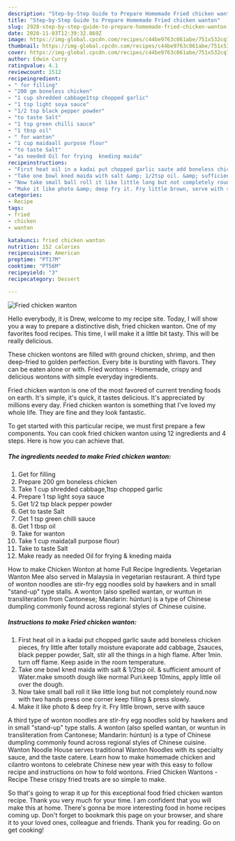 ```yaml
---
description: "Step-by-Step Guide to Prepare Homemade Fried chicken wanton"
title: "Step-by-Step Guide to Prepare Homemade Fried chicken wanton"
slug: 2928-step-by-step-guide-to-prepare-homemade-fried-chicken-wanton
date: 2020-11-03T12:39:32.869Z
image: https://img-global.cpcdn.com/recipes/c44be9763c061abe/751x532cq70/fried-chicken-wanton-recipe-main-photo.jpg
thumbnail: https://img-global.cpcdn.com/recipes/c44be9763c061abe/751x532cq70/fried-chicken-wanton-recipe-main-photo.jpg
cover: https://img-global.cpcdn.com/recipes/c44be9763c061abe/751x532cq70/fried-chicken-wanton-recipe-main-photo.jpg
author: Edwin Curry
ratingvalue: 4.1
reviewcount: 1512
recipeingredient:
- " for filling"
- "200 gm boneless chicken"
- "1 cup shredded cabbage1tsp chopped garlic"
- "1 tsp light soya sauce"
- "1/2 tsp black pepper powder"
- "to taste Salt"
- "1 tsp green chilli sauce"
- "1 tbsp oil"
- " for wanton"
- "1 cup maidaall purpose flour"
- "to taste Salt"
- "as needed Oil for frying  kneding maida"
recipeinstructions:
- "First heat oil in a kadai put chopped garlic saute add boneless chicken pieces, fry little after totally moisture evaporate add cabbage, 2sauces, black pepper powder, Salt, stir all the things in a high flame. After 1min. turn off flame. Keep aside in the room temperature."
- "Take one bowl kned maida with salt &amp; 1/2tsp oil. &amp; sufficient amount of Water.make smooth dough like normal Puri.keep 10mins, apply little oil over the dough."
- "Now take small ball roll it like little long but not completely round.now with two hands press one corner keep filling &amp; press slowly."
- "Make it like photo &amp; deep fry it. Fry little brown, serve with sauce"
categories:
- Recipe
tags:
- fried
- chicken
- wanton

katakunci: fried chicken wanton 
nutrition: 152 calories
recipecuisine: American
preptime: "PT17M"
cooktime: "PT56M"
recipeyield: "3"
recipecategory: Dessert

---
```



![Fried chicken wanton](https://img-global.cpcdn.com/recipes/c44be9763c061abe/751x532cq70/fried-chicken-wanton-recipe-main-photo.jpg)

Hello everybody, it is Drew, welcome to my recipe site. Today, I will show you a way to prepare a distinctive dish, fried chicken wanton. One of my favorites food recipes. This time, I will make it a little bit tasty. This will be really delicious.

These chicken wontons are filled with ground chicken, shrimp, and then deep-fried to golden perfection. Every bite is bursting with flavors. They can be eaten alone or with. Fried wontons - Homemade, crispy and delicious wontons with simple everyday ingredients.

Fried chicken wanton is one of the most favored of current trending foods on earth. It's simple, it's quick, it tastes delicious. It's appreciated by millions every day. Fried chicken wanton is something that I've loved my whole life. They are fine and they look fantastic.


To get started with this particular recipe, we must first prepare a few components. You can cook fried chicken wanton using 12 ingredients and 4 steps. Here is how you can achieve that.

<!--inarticleads1-->

##### The ingredients needed to make Fried chicken wanton:

1. Get  for filling
1. Prepare 200 gm boneless chicken
1. Take 1 cup shredded cabbage,1tsp chopped garlic
1. Prepare 1 tsp light soya sauce
1. Get 1/2 tsp black pepper powder
1. Get to taste Salt
1. Get 1 tsp green chilli sauce
1. Get 1 tbsp oil
1. Take  for wanton
1. Take 1 cup maida(all purpose flour)
1. Take to taste Salt
1. Make ready as needed Oil for frying &amp; kneding maida


How to make Chicken Wonton at home Full Recipe Ingredients. Vegetarian Wanton Mee also served in Malaysia in vegetarian restaurant. A third type of wonton noodles are stir-fry egg noodles sold by hawkers and in small &#34;stand-up&#34; type stalls. A wonton (also spelled wantan, or wuntun in transliteration from Cantonese; Mandarin: húntun) is a type of Chinese dumpling commonly found across regional styles of Chinese cuisine. 

<!--inarticleads2-->

##### Instructions to make Fried chicken wanton:

1. First heat oil in a kadai put chopped garlic saute add boneless chicken pieces, fry little after totally moisture evaporate add cabbage, 2sauces, black pepper powder, Salt, stir all the things in a high flame. After 1min. turn off flame. Keep aside in the room temperature.
1. Take one bowl kned maida with salt &amp; 1/2tsp oil. &amp; sufficient amount of Water.make smooth dough like normal Puri.keep 10mins, apply little oil over the dough.
1. Now take small ball roll it like little long but not completely round.now with two hands press one corner keep filling &amp; press slowly.
1. Make it like photo &amp; deep fry it. Fry little brown, serve with sauce


A third type of wonton noodles are stir-fry egg noodles sold by hawkers and in small &#34;stand-up&#34; type stalls. A wonton (also spelled wantan, or wuntun in transliteration from Cantonese; Mandarin: húntun) is a type of Chinese dumpling commonly found across regional styles of Chinese cuisine. Wanton Noodle House serves traditional Wanton Noodles with its specialty sauce, and the taste catere. Learn how to make homemade chicken and cilantro wontons to celebrate Chinese new year with this easy to follow recipe and instructions on how to fold wontons. Fried Chicken Wantons - Recipe These crispy fried treats are so simple to make. 

So that's going to wrap it up for this exceptional food fried chicken wanton recipe. Thank you very much for your time. I am confident that you will make this at home. There's gonna be more interesting food in home recipes coming up. Don't forget to bookmark this page on your browser, and share it to your loved ones, colleague and friends. Thank you for reading. Go on get cooking!
